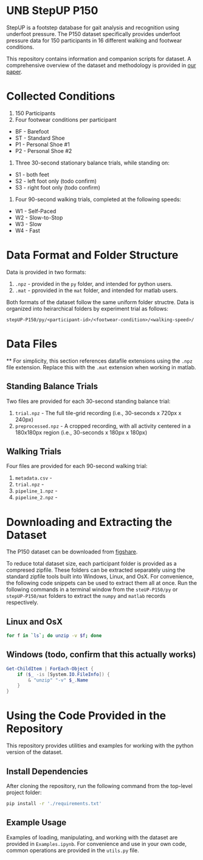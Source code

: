 # UNB StepUP P150

StepUP is a footstep database for gait analysis and recognition using underfoot pressure. The P150 dataset specifically provides underfoot pressure data for 150 participants in 16 different walking and footwear conditions.

This repository contains information and companion scripts for dataset. A comprehensive overview of the dataset and methodology is provided in [our paper](www.google.com).


# Collected Conditions

1. 150 Participants
1. Four footwear conditions per participant
  * BF - Barefoot
  * ST - Standard Shoe
  * P1 - Personal Shoe #1
  * P2 - Personal Shoe #2
1. Three 30-second stationary balance trials, while standing on:
  * S1 - both feet
  * S2 - left foot only (todo confirm)
  * S3 - right foot only (todo confirm)
1. Four 90-second walking trials, completed at the following speeds:
  * W1 - Self-Paced
  * W2 - Slow-to-Stop
  * W3 - Slow
  * W4 - Fast


# Data Format and Folder Structure

Data is provided in two formats: 

1. `.npz` - provided in the `py` folder, and intended for python users.
1. `.mat` - pprovided in the `mat` folder, and intended for matlab users. 

Both formats of the dataset follow the same uniform folder structre. Data is organized into heirarchical folders by experiment trial as follows:

```
stepUP-P150/py/<participant-id>/<footwear-condition>/<walking-speed>/
```

# Data Files

** For simplicity, this section references datafile extensions using the `.npz` file extension. Replace this with the `.mat` extension when working in matlab.

## Standing Balance Trials
Two files are provided for each 30-second standing balance trial:

1. `trial.npz` - The full tile-grid recording (i.e., 30-seconds x 720px x 240px)
1. `preprocessed.npz` - A cropped recording, with all activity centered in a 180x180px region (i.e., 30-seconds x 180px x 180px)

## Walking Trials
Four files are provided for each 90-second walking trial:

1. `metadata.csv` -
1. `trial.npz` -
1. `pipeline_1.npz` -
1. `pipeline_2.npz` -  


# Downloading and Extracting the Dataset

The P150 dataset can be downloaded from [figshare](www.google.com).

To reduce total dataset size, each participant folder is provided as a compresed zipfile. These folders can be extracted separately using the standard zipfile tools built into Windows, Linux, and OsX. For convenience, the following code snippets can be used to extract them all at once. Run the following commands in a terminal window from the `steUP-P150/py` or `stepUP-P150/mat` folders to extract the `numpy` and `matlab` records respectively.

## Linux and OsX
```bash
for f in `ls`; do unzip -v $f; done
```

## Windows (todo, confirm that this actually works)
```powershell
Get-ChildItem | ForEach-Object { 
    if ($_ -is [System.IO.FileInfo]) {
        & "unzip" "-v" $_.Name
    }
}
```

# Using the Code Provided in the Repository

This repository provides utilities and examples for working with the python version of the dataset.


## Install Dependencies

After cloning the repository, run the following command from the top-level project folder:

```bash
pip install -r './requirements.txt'
```

## Example Usage

Examples of loading, manipulating, and working with the dataset are provided in `Examples.ipynb`. For convenience and use in your own code, common operations are provided in the `utils.py` file.

